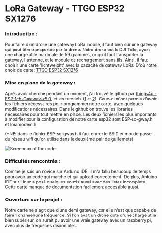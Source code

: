 # LoRa Gateway - TTGO ESP32 SX1276 

### Introduction : 

Pour faire d'un drone une gateway LoRa mobile, il faut bien sûr une gateway qui peut être transportée par le drone. Notre drone est le DJI Tello, ayant une charge utile maximale de 59 grammes, or qu'il faut transporter la gateway, l'antenne, et le module de rechargement sans fils. Ainsi, il faut choisir une carte 'lightweight' avec la capacité de gateway LoRa. D'où notre choix de carte: [TTGO ESP32 SX1276](https://www.ebay.com/itm/152827874001?ul_noapp=true)

### Mise en place de la gateway :

Après avoir cherché pendant un moment, j'ai trouvé le github par [things4u - ESP-1ch-Gateway-v5.0](https://github.com/things4u/ESP-1ch-Gateway-v5.0), et les tutoriels ([1](https://learn.sparkfun.com/tutorials/esp32-lora-1-ch-gateway-lorawan-and-the-things-network/all) et [2](https://www.hackster.io/Arn/single-channel-ttn-lora-gateway-and-nodes-with-esp32-sx1276-709612)). Ceux-ci m'ont permis d'avoir les fichiers nécessaires pour programmer notre carte, avec quelques modifications nécessaires. Dans le github on trouve les libraries nécessaires pour tout mettre en place. Les deux fichiers les plus importants à modifier pour la configuration de notre carte esp32 sont ESP-sc-gway.h et loramodem.h

(*NB: dans le fichier ESP-sc-gway.h il faut entrer le SSID et mot de passe du réseau wifi qu'on utilise dans le deuxième pair de guillemets)

![Screencap of the code](https://imgur.com/a/mOP9O7Y)

### Difficultés rencontrés :

Comme je suis un novice sur Arduino IDE, il m'a fallu beaucoup de temps pour avoir un code qui marche et qui upload correctement. De plus, Arduino IDE sur Linux a posé quelques soucis aussi avec des listes incomplets. Cette carte manque de documentation facilement accessible aussi.

### Ouverture sur le projet :

Notre carte ne s'agit que d'une demi gateway, car elle n'est que capable de faire 1 channel/une fréquence. Si l'on avait un drone doté d'une charge utile bien supérieur, on aurait pu avoir une vraie gateway avec un raspberry pi, avec plus de fréqueces disponibles.
